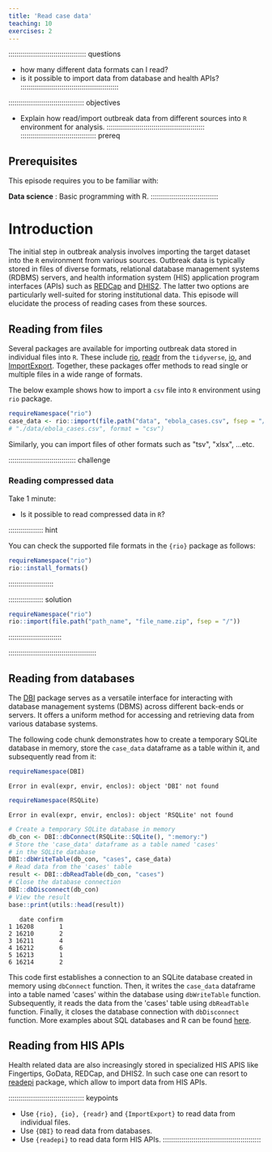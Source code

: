 ```yaml
---
title: 'Read case data'
teaching: 10
exercises: 2
---
```


:::::::::::::::::::::::::::::::::::::: questions 

- how many different data formats can I read? 
- is it possible to import data from database and health APIs? 
::::::::::::::::::::::::::::::::::::::::::::::::

::::::::::::::::::::::::::::::::::::: objectives

- Explain how read/import outbreak data from different sources into `R` 
environment for analysis.
::::::::::::::::::::::::::::::::::::::::::::::::
::::::::::::::::::::::::::::::::::::: prereq

## Prerequisites

This episode requires you to be familiar with:

**Data science** : Basic programming with R.
:::::::::::::::::::::::::::::::::

# Introduction

The initial step in outbreak analysis involves importing the target dataset into the `R` environment from various sources. Outbreak data is typically stored in files of diverse formats,  relational database management systems (RDBMS) servers, and health information system (HIS) application program interfaces (APIs) such as [REDCap](https://www.project-redcap.org/) and [DHIS2](https://dhis2.org/). The latter two options are particularly well-suited for storing institutional data. This episode will elucidate the process of reading cases from these sources.

## Reading from files

Several packages are available for importing outbreak data stored in individual files into `R`. These include [rio](http://gesistsa.github.io/rio/), [readr](https://readr.tidyverse.org/) from the `tidyverse`, [io](https://bitbucket.org/djhshih/io/src/master/), and [ImportExport](https://cran.r-project.org/web/packages/ImportExport/index.html). Together, these packages offer methods to read single or multiple files in a wide range of formats.

The below example shows how to import a `csv` file into `R` environment using `rio` package.

```r
requireNamespace("rio")
case_data <- rio::import(file.path("data", "ebola_cases.csv", fsep = "/"))
# "./data/ebola_cases.csv", format = "csv")
```
Similarly, you can import files of other formats such as "tsv", "xlsx", ...etc.

::::::::::::::::::::::::::::::::: challenge

###  Reading compressed data 
Take 1 minute:

- Is it possible to read compressed data in `R`?

::::::::::::::::: hint

You can check the supported file formats in the `{rio}` package as follows:

```r
requireNamespace("rio")
rio::install_formats()
```

::::::::::::::::::::::

::::::::::::::::: solution


```r
requireNamespace("rio")
rio::import(file.path("path_name", "file_name.zip", fsep = "/"))
```

::::::::::::::::::::::::::

:::::::::::::::::::::::::::::::::::::::::::


## Reading from databases

The [DBI](https://dbi.r-dbi.org/) package serves as a versatile interface for interacting with database management systems (DBMS) across different back-ends or servers. It offers a uniform method for accessing and retrieving data from various database systems.


The following code chunk demonstrates how to create a temporary SQLite database in memory, store the `case_data` dataframe as a table within it, and subsequently read from it:


```r
requireNamespace(DBI)
```

```{.error}
Error in eval(expr, envir, enclos): object 'DBI' not found
```

```r
requireNamespace(RSQLite)
```

```{.error}
Error in eval(expr, envir, enclos): object 'RSQLite' not found
```

```r
# Create a temporary SQLite database in memory
db_con <- DBI::dbConnect(RSQLite::SQLite(), ":memory:")
# Store the 'case_data' dataframe as a table named 'cases'
# in the SQLite database
DBI::dbWriteTable(db_con, "cases", case_data)
# Read data from the 'cases' table
result <- DBI::dbReadTable(db_con, "cases")
# Close the database connection
DBI::dbDisconnect(db_con)
# View the result
base::print(utils::head(result))
```

```{.output}
   date confirm
1 16208       1
2 16210       2
3 16211       4
4 16212       6
5 16213       1
6 16214       2
```

This code first establishes a connection to an SQLite database created in memory using `dbConnect` function. Then, it writes the `case_data` dataframe into a table named 'cases' within the database using `dbWriteTable` function. Subsequently, it reads the data from the 'cases' table using `dbReadTable` function. Finally, it closes the database connection with `dbDisconnect` function. More examples about SQL databases and R can be found [here](https://datacarpentry.org/R-ecology-lesson/05-r-and-databases.html).

## Reading from HIS APIs

Health related data are also increasingly stored in specialized HIS APIS like Fingertips, GoData, REDCap, and DHIS2. In such case one can resort to [readepi](https://epiverse-trace.github.io/readepi/) package, which allow to import data from HIS APIs.  

::::::::::::::::::::::::::::::::::::: keypoints 
- Use `{rio}, {io}, {readr}` and `{ImportExport}` to read data from individual files.
- Use `{DBI}` to read data from databases.
- Use `{readepi}` to read data form HIS APIs.
::::::::::::::::::::::::::::::::::::::::::::::::
